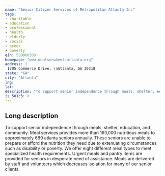```yaml
---
name: "Senior Citizen Services of Metropolitan Atlanta Inc"
tags:
- charitable
- education
- professional
- health
- elderly
- social
- greek
- poverty
ein: 580960309
homepage: "www.mealsonwheelsatlanta.org"
address: |
 1705 Commerce Drive, \nAtlanta, GA 30318
state: "GA"
city: "Atlanta"
lng: 
lat: 
description: "To support senior independence through meals, shelter, education, and community. "
is_501c3: X
---
```


## Long description

To support senior independence through meals, shelter, education, and community. Meal services provides more than 160,000 nutritious meals to approximately 689 atlanta seniors annually. These seniors are unable to prepare or afford the nutrition they need due to extenuating circumstances such as disability or poverty. We offer eight different meal types to meet specialized health requirements. Urgent meals and pantry items are provided for seniors in desperate need of assistance. Meals are delivered by staff and volunteers which decreases isolation for many of our senior clients. 
